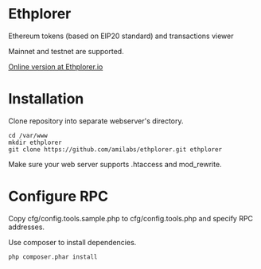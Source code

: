 # Ethplorer
Ethereum tokens (based on EIP20 standard) and transactions viewer

Mainnet and testnet are supported.

[Online version at Ethplorer.io](https://ethplorer.io)

# Installation

Clone repository into separate webserver's directory.
```
cd /var/www
mkdir ethplorer
git clone https://github.com/amilabs/ethplorer.git ethplorer
```

Make sure your web server supports .htaccess and mod_rewrite.

# Configure RPC

Copy cfg/config.tools.sample.php to cfg/config.tools.php and specify RPC addresses.

Use composer to install dependencies.
```
php composer.phar install
```


